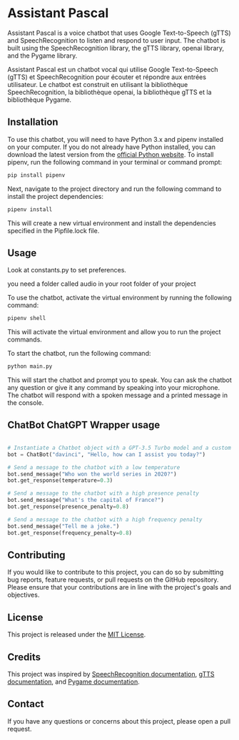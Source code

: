 # Assistant Pascal

Assistant Pascal is a voice chatbot that uses Google Text-to-Speech (gTTS) and SpeechRecognition to listen and respond to user input. The chatbot is built using the SpeechRecognition library, the gTTS library, openai library, and the Pygame library.

Assistant Pascal est un chatbot vocal qui utilise Google Text-to-Speech (gTTS) et SpeechRecognition pour écouter et répondre aux entrées utilisateur. Le chatbot est construit en utilisant la bibliothèque SpeechRecognition, la bibliothèque openai, la bibliothèque gTTS et la bibliothèque Pygame.
## Installation

To use this chatbot, you will need to have Python 3.x and pipenv installed on your computer. If you do not already have Python installed, you can download the latest version from the [official Python website](https://www.python.org/downloads/). To install pipenv, run the following command in your terminal or command prompt:
```bash
pip install pipenv
```
Next, navigate to the project directory and run the following command to install the project dependencies:
```bash
pipenv install
```

This will create a new virtual environment and install the dependencies specified in the Pipfile.lock file.

## Usage

Look at constants.py to set preferences.

you need a folder called audio in your root folder of your project

To use the chatbot, activate the virtual environment by running the following command:
```bash
pipenv shell
```
This will activate the virtual environment and allow you to run the project commands.

To start the chatbot, run the following command:
```bash
python main.py
```
This will start the chatbot and prompt you to speak. You can ask the chatbot any question or give it any command by speaking into your microphone. The chatbot will respond with a spoken message and a printed message in the console.

## ChatBot ChatGPT Wrapper usage
```python

# Instantiate a Chatbot object with a GPT-3.5 Turbo model and a custom initial message
bot = ChatBot("davinci", "Hello, how can I assist you today?")

# Send a message to the chatbot with a low temperature
bot.send_message("Who won the world series in 2020?")
bot.get_response(temperature=0.3)

# Send a message to the chatbot with a high presence penalty
bot.send_message("What's the capital of France?")
bot.get_response(presence_penalty=0.8)

# Send a message to the chatbot with a high frequency penalty
bot.send_message("Tell me a joke.")
bot.get_response(frequency_penalty=0.8)
```

## Contributing

If you would like to contribute to this project, you can do so by submitting bug reports, feature requests, or pull requests on the GitHub repository. Please ensure that your contributions are in line with the project's goals and objectives.

## License

This project is released under the [MIT License](https://opensource.org/licenses/MIT).

## Credits

This project was inspired by [SpeechRecognition documentation](https://pypi.org/project/SpeechRecognition/), [gTTS documentation](https://pypi.org/project/gTTS/), and [Pygame documentation](https://www.pygame.org/docs/).

## Contact

If you have any questions or concerns about this project, please open a pull request.

